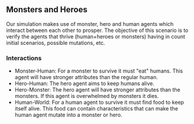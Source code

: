 ## Monsters and Heroes
Our simulation makes use of monster, hero and human agents which interact between each other to prosper. The objective of this scenario is to verify the agents that thrive (human+heroes or monsters) having in count initial scenarios, possible mutations, etc. 

### Interactions
* Monster-Human: For a monster to survive it must "eat" humans. This agent will have stronger attributes than the regular human.
* Hero-Human: The hero agent aims to keep humans alive.
* Hero-Monster: The hero agent will have stronger attributes than the monsters. If this agent is overwhelmed by monsters it dies.
* Human-World: For a human agent to survive it must find food to keep itself alive. This food can contain characteristics that can make the human agent mutate into a monster or hero.